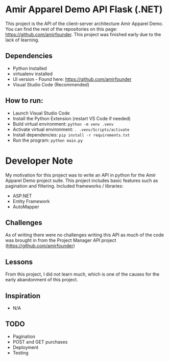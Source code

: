 # Amir Apparel Demo API Flask (.NET)

This project is the API of the client-server architecture Amir Apparel Demo. You can find the rest of the repositories on this page: https://github.com/amirfounder.
This project was finished early due to the lack of learning.

## Dependencies

- Python Installed
- virtualenv installed
- UI version - Found here: https://github.com/amirfounder
- Visual Studio Code (Recommended)

## How to run:

- Launch Visual Studio Code
- Install the Python Extension (restart VS Code if needed)
- Build virtual environment: `python -m venv .venv`
- Activate virtual environment: `. .venv/Scripts/activate`
- Install dependencies: `pip install -r requirements.txt`
- Run the program: `python main.py`

# Developer Note

My motivation for this project was to write an API in python for the Amir Apparel Demo project suite.
This project includes basic features such as pagination and filtering. Included frameworks / libraries:

- ASP.NET
- Entity Framework
- AutoMapper

## Challenges

As of writing there were no challenges writing this API as much of the code was brought in from the Project Manager API project (https://github.com/amirfounder)

## Lessons

From this project, I did not learn much, which is one of the causes for the early abandonment of this project.

## Inspiration

- N/A

## TODO

- Pagination
- POST and GET purchases
- Deployment
- Testing
